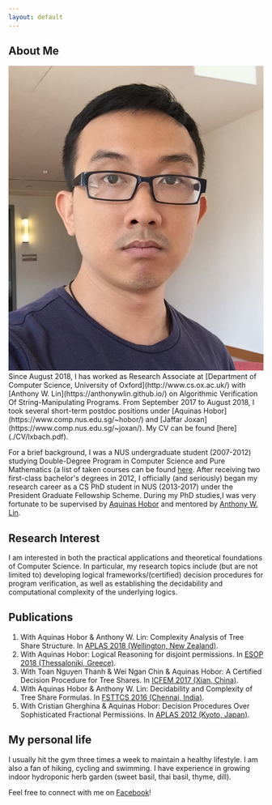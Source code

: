 ```yaml
---
layout: default
---
```


## About Me

<img class="profile-picture" src="me.jpg">
Since August 2018, I has worked as Research Associate at [Department of Computer Science, University of Oxford](http://www.cs.ox.ac.uk/) with [Anthony W. Lin](https://anthonywlin.github.io/) on Algorithmic Verification Of String-Manipulating Programs. From September 2017 to August 2018, I took several short-term postdoc positions under [Aquinas Hobor](https://www.comp.nus.edu.sg/~hobor/) and [Jaffar Joxan](https://www.comp.nus.edu.sg/~joxan/). My CV can be found [here](./CV/lxbach.pdf).

For a brief background, I was a NUS undergraduate student (2007-2012) studying Double-Degree Program in Computer Science and Pure Mathematics (a list of taken courses can be found [here](./courses.html). After receiving two first-class bachelor's degrees in 2012, I officially (and seriously) began my research career as a CS PhD student in NUS (2013-2017) under the President Graduate Fellowship Scheme. During my PhD studies,I was very fortunate to be supervised by [Aquinas Hobor](https://www.comp.nus.edu.sg/~hobor/) and mentored by [Anthony W. Lin](https://anthonywlin.github.io/).

## Research Interest

I am interested in both the practical applications and theoretical foundations of Computer Science. In particular, my research topics include (but are not limited to) developing logical frameworks/(certified) decision procedures for program verification, as well as establishing the decidability and computational complexity of the underlying logics.

## Publications

1. With Aquinas Hobor & Anthony W. Lin: Complexity Analysis of Tree Share Structure. In [APLAS 2018 (Wellington, New Zealand)](http://aplas2018.org/).
2. With Aquinas Hobor: Logical Reasoning for disjoint permissions. In [ESOP 2018 (Thessaloniki, Greece)](https://www.etaps.org/index.php/2018/esop).
3. With Toan Nguyen Thanh & Wei Ngan Chin & Aquinas Hobor: A Certified Decision Procedure for Tree Shares. In [ICFEM 2017 (Xian, China)](http://ictt.xidian.edu.cn/icfem2017/index.html).
4. With Aquinas Hobor & Anthony W. Lin: Decidability and Complexity of Tree Share Formulas. In [FSTTCS 2016 (Chennai, India)](https://www.fsttcs.org.in/archives/2016/).
5. With Cristian Gherghina & Aquinas Hobor: Decision Procedures Over Sophisticated Fractional Permissions. In [APLAS 2012 (Kyoto, Japan)](http://aplas12.kuis.kyoto-u.ac.jp/).

## My personal life

I usually hit the gym three times a week to maintain a healthy lifestyle. I am also a fan of hiking, cycling and swimming. I have experience in growing indoor hydroponic herb garden (sweet basil, thai basil, thyme, dill).

Feel free to connect with me on [Facebook](https://www.facebook.com/bachdylan)!

